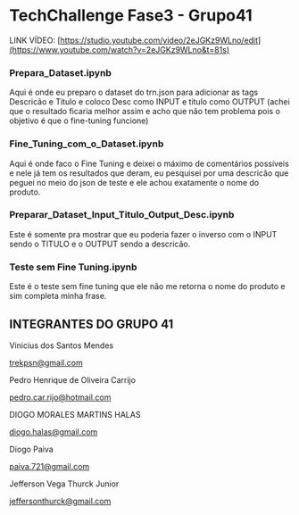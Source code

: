 # TechChallenge Fase3 - Grupo41

LINK VÍDEO: [https://studio.youtube.com/video/2eJGKz9WLno/edit](https://www.youtube.com/watch?v=2eJGKz9WLno&t=81s)

### **Prepara_Dataset.ipynb**

Aqui é onde eu preparo o dataset do trn.json para adicionar as tags Descricão e Título e coloco Desc como INPUT e titulo como OUTPUT (achei que o resultado ficaria melhor assim e acho que não tem problema pois o objetivo é que o fine-tuning funcione)

### **Fine_Tuning_com_o_Dataset.ipynb**

Aqui é onde faco o Fine Tuning e deixei o máximo de comentários possíveis e nele já tem os resultados que deram, eu pesquisei por uma descricão que peguei no meio do json de teste e ele achou exatamente o nome do produto.

### **Preparar_Dataset_Input_Titulo_Output_Desc.ipynb**

Este é somente pra mostrar que eu poderia fazer o inverso com o INPUT sendo o TITULO e o OUTPUT sendo a descricão.

### **Teste sem Fine Tuning.ipynb**

Este é o teste sem fine tuning que ele não me retorna o nome do produto e sim completa minha frase.

## INTEGRANTES DO GRUPO 41

Vinicius dos Santos Mendes

trekpsn@gmail.com

Pedro Henrique de Oliveira Carrijo

pedro.car.rijo@hotmail.com

DIOGO MORALES MARTINS HALAS

diogo.halas@gmail.com

Diogo Paiva

paiva.721@gmail.com

Jefferson Vega Thurck Junior

jeffersonthurck@gmail.com
